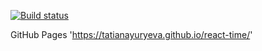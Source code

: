 [![Build status](https://ci.appveyor.com/api/projects/status/x9ddfathq3rgm5lj?svg=true)](https://ci.appveyor.com/project/TatianaYuryeva/react-time)

GitHub Pages 'https://tatianayuryeva.github.io/react-time/'
